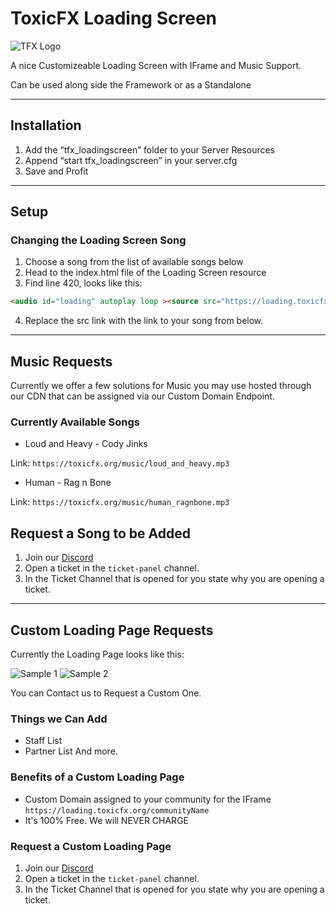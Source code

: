 # ToxicFX Loading Screen
![TFX Logo](https://github.com/TFX-Framework/tfx_main/blob/main/images/33700C5B-292E-41CF-85A7-C3FCE9DC8408.png)

A nice Customizeable Loading Screen with IFrame and Music Support.

Can be used along side the Framework or as a Standalone

---

## Installation
1. Add the “tfx_loadingscreen” folder to your Server Resources
2. Append “start tfx_loadingscreen” in your server.cfg
3. Save and Profit

---

## Setup
### Changing the Loading Screen Song
1. Choose a song from the list of available songs below
2. Head to the index.html file of the Loading Screen resource
3. Find line 420, looks like this:
```html
<audio id="loading" autoplay loop ><source src="https://loading.toxicfx.org/music/human_ragnbone.mp3" type="audio/mp3"></audio>
```
4. Replace the src link with the link to your song from below.

---

## Music Requests
Currently we offer a few solutions for Music you may use hosted through our CDN that can be assigned via our Custom Domain Endpoint.

### Currently Available Songs
* Loud and Heavy - Cody Jinks

Link: `https://toxicfx.org/music/loud_and_heavy.mp3 `

* Human - Rag n Bone

Link: `https://toxicfx.org/music/human_ragnbone.mp3 `

## Request a Song to be Added
1. Join our [Discord](https://toxicfx.org/discord) 
2. Open a ticket in the `ticket-panel` channel.
3. In the Ticket Channel that is opened for you state why you are opening a ticket.

---

## Custom Loading Page Requests
Currently the Loading Page looks like this:

![Sample 1](https://media.discordapp.net/attachments/734686866690932767/813252585673850901/LoadingSample_2.png)
![Sample 2](https://media.discordapp.net/attachments/734686866690932767/813252795833778176/LoadingSample2_2.png)

You can Contact us to Request a Custom One.

### Things we Can Add
* Staff List
* Partner List
And more. 

### Benefits of a Custom Loading Page
* Custom Domain assigned to your community for the IFrame `https://loading.toxicfx.org/communityName`
* It's 100% Free. We will NEVER CHARGE

### Request a Custom Loading Page
1. Join our [Discord](https://toxicfx.org/discord) 
2. Open a ticket in the `ticket-panel` channel.
3. In the Ticket Channel that is opened for you state why you are opening a ticket.
